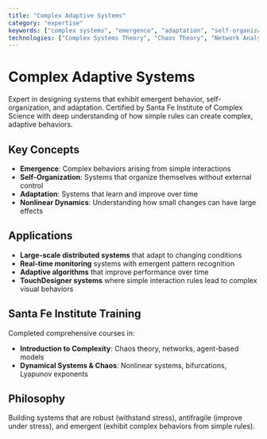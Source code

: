 ```yaml
---
title: "Complex Adaptive Systems"
category: "expertise"
keywords: ["complex systems", "emergence", "adaptation", "self-organization", "santa fe institute", "chaos theory", "networks", "agent-based models", "nonlinear systems"]
technologies: ["Complex Systems Theory", "Chaos Theory", "Network Analysis", "Agent-Based Modeling"]
---
```


# Complex Adaptive Systems

Expert in designing systems that exhibit emergent behavior, self-organization, and adaptation. Certified by Santa Fe Institute of Complex Science with deep understanding of how simple rules can create complex, adaptive behaviors.

## Key Concepts

- **Emergence**: Complex behaviors arising from simple interactions
- **Self-Organization**: Systems that organize themselves without external control
- **Adaptation**: Systems that learn and improve over time
- **Nonlinear Dynamics**: Understanding how small changes can have large effects

## Applications

- **Large-scale distributed systems** that adapt to changing conditions
- **Real-time monitoring** systems with emergent pattern recognition
- **Adaptive algorithms** that improve performance over time
- **TouchDesigner systems** where simple interaction rules lead to complex visual behaviors

## Santa Fe Institute Training

Completed comprehensive courses in:
- **Introduction to Complexity**: Chaos theory, networks, agent-based models
- **Dynamical Systems & Chaos**: Nonlinear systems, bifurcations, Lyapunov exponents

## Philosophy

Building systems that are robust (withstand stress), antifragile (improve under stress), and emergent (exhibit complex behaviors from simple rules).
